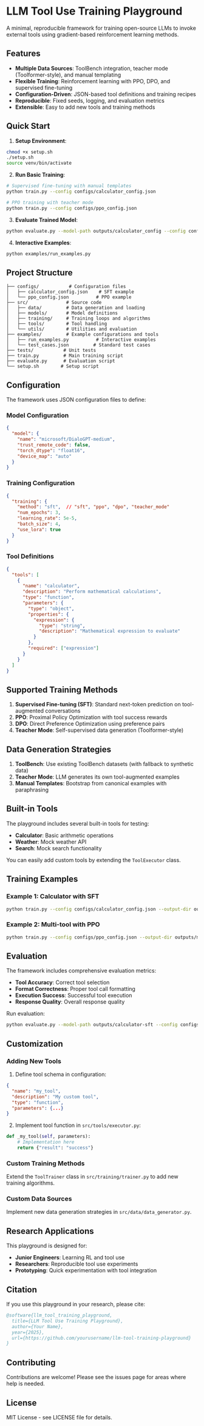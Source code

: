 # LLM Tool Use Training Playground

A minimal, reproducible framework for training open-source LLMs to invoke external tools using gradient-based reinforcement learning methods.

## Features

- **Multiple Data Sources**: ToolBench integration, teacher mode (Toolformer-style), and manual templating
- **Flexible Training**: Reinforcement learning with PPO, DPO, and supervised fine-tuning
- **Configuration-Driven**: JSON-based tool definitions and training recipes
- **Reproducible**: Fixed seeds, logging, and evaluation metrics
- **Extensible**: Easy to add new tools and training methods

## Quick Start

1. **Setup Environment**:
```bash
chmod +x setup.sh
./setup.sh
source venv/bin/activate
```

2. **Run Basic Training**:
```bash
# Supervised fine-tuning with manual templates
python train.py --config configs/calculator_config.json

# PPO training with teacher mode
python train.py --config configs/ppo_config.json
```

3. **Evaluate Trained Model**:
```bash
python evaluate.py --model-path outputs/calculator_config --config configs/calculator_config.json
```

4. **Interactive Examples**:
```bash
python examples/run_examples.py
```

## Project Structure

```
├── configs/           # Configuration files
│   ├── calculator_config.json    # SFT example
│   └── ppo_config.json          # PPO example
├── src/              # Source code
│   ├── data/         # Data generation and loading
│   ├── models/       # Model definitions
│   ├── training/     # Training loops and algorithms
│   ├── tools/        # Tool handling
│   └── utils/        # Utilities and evaluation
├── examples/         # Example configurations and tools
│   ├── run_examples.py          # Interactive examples
│   └── test_cases.json         # Standard test cases
├── tests/           # Unit tests
├── train.py         # Main training script
├── evaluate.py      # Evaluation script
└── setup.sh        # Setup script
```

## Configuration

The framework uses JSON configuration files to define:

### Model Configuration
```json
{
  "model": {
    "name": "microsoft/DialoGPT-medium",
    "trust_remote_code": false,
    "torch_dtype": "float16",
    "device_map": "auto"
  }
}
```

### Training Configuration
```json
{
  "training": {
    "method": "sft",  // "sft", "ppo", "dpo", "teacher_mode"
    "num_epochs": 3,
    "learning_rate": 5e-5,
    "batch_size": 4,
    "use_lora": true
  }
}
```

### Tool Definitions
```json
{
  "tools": [
    {
      "name": "calculator",
      "description": "Perform mathematical calculations",
      "type": "function",
      "parameters": {
        "type": "object",
        "properties": {
          "expression": {
            "type": "string",
            "description": "Mathematical expression to evaluate"
          }
        },
        "required": ["expression"]
      }
    }
  ]
}
```

## Supported Training Methods

1. **Supervised Fine-tuning (SFT)**: Standard next-token prediction on tool-augmented conversations
2. **PPO**: Proximal Policy Optimization with tool success rewards
3. **DPO**: Direct Preference Optimization using preference pairs
4. **Teacher Mode**: Self-supervised data generation (Toolformer-style)

## Data Generation Strategies

1. **ToolBench**: Use existing ToolBench datasets (with fallback to synthetic data)
2. **Teacher Mode**: LLM generates its own tool-augmented examples
3. **Manual Templates**: Bootstrap from canonical examples with paraphrasing

## Built-in Tools

The playground includes several built-in tools for testing:

- **Calculator**: Basic arithmetic operations
- **Weather**: Mock weather API
- **Search**: Mock search functionality

You can easily add custom tools by extending the `ToolExecutor` class.

## Training Examples

### Example 1: Calculator with SFT
```bash
python train.py --config configs/calculator_config.json --output-dir outputs/calculator-sft
```

### Example 2: Multi-tool with PPO
```bash
python train.py --config configs/ppo_config.json --output-dir outputs/multi-tool-ppo
```

## Evaluation

The framework includes comprehensive evaluation metrics:

- **Tool Accuracy**: Correct tool selection
- **Format Correctness**: Proper tool call formatting
- **Execution Success**: Successful tool execution
- **Response Quality**: Overall response quality

Run evaluation:
```bash
python evaluate.py --model-path outputs/calculator-sft --config configs/calculator_config.json
```

## Customization

### Adding New Tools

1. Define tool schema in configuration:
```json
{
  "name": "my_tool",
  "description": "My custom tool",
  "type": "function",
  "parameters": {...}
}
```

2. Implement tool function in `src/tools/executor.py`:
```python
def _my_tool(self, parameters):
    # Implementation here
    return {"result": "success"}
```

### Custom Training Methods

Extend the `ToolTrainer` class in `src/training/trainer.py` to add new training algorithms.

### Custom Data Sources

Implement new data generation strategies in `src/data/data_generator.py`.

## Research Applications

This playground is designed for:

- **Junior Engineers**: Learning RL and tool use
- **Researchers**: Reproducible tool use experiments
- **Prototyping**: Quick experimentation with tool integration

## Citation

If you use this playground in your research, please cite:

```bibtex
@software{llm_tool_training_playground,
  title={LLM Tool Use Training Playground},
  author={Your Name},
  year={2025},
  url={https://github.com/yourusername/llm-tool-training-playground}
}
```

## Contributing

Contributions are welcome! Please see the issues page for areas where help is needed.

## License

MIT License - see LICENSE file for details.
